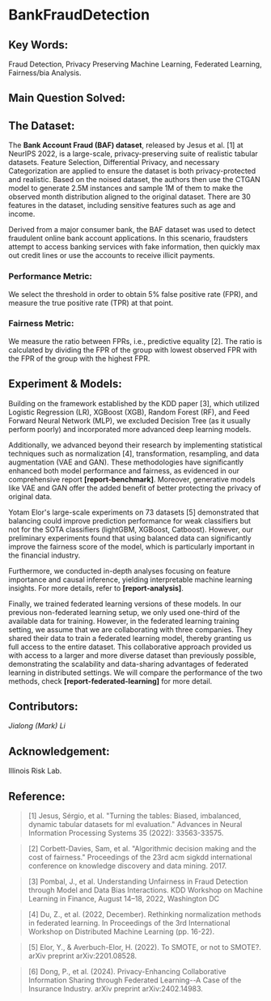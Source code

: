 # BankFraudDetection

## Key Words:
Fraud Detection, Privacy Preserving Machine Learning, Federated Learning, Fairness/bia Analysis.

## Main Question Solved:

## The Dataset:
The **Bank Account Fraud (BAF) dataset**, released by Jesus et al. [1] at NeurIPS 2022, is a large-scale, privacy-preserving suite of realistic tabular datasets. Feature Selection, Differential Privacy, and necessary Categorization are applied to ensure the dataset is both privacy-protected and realistic. Based on the noised dataset, the authors then use the CTGAN model to generate 2.5M instances and sample 1M of them to make the observed month distribution aligned to the original dataset. There are 30 features in the dataset, including sensitive features such as age and income.

Derived from a major consumer bank, the BAF dataset was used to detect fraudulent online bank account applications. In this scenario, fraudsters attempt to access banking services with fake information, then quickly max out credit lines or use the accounts to receive illicit payments.

### Performance Metric:
We select the threshold in order to obtain 5% false positive rate (FPR), and measure the true positive rate (TPR) at that point.

### Fairness Metric:
We measure the ratio between FPRs, i.e., predictive equality [2]. The ratio is calculated by dividing the FPR of the group with lowest observed FPR with the FPR of the group with the highest FPR.

## Experiment & Models:
Building on the framework established by the KDD paper [3], which utilized Logistic Regression (LR), XGBoost (XGB), Random Forest (RF), and Feed Forward Neural Network (MLP), we excluded Decision Tree (as it usually perform poorly) and incorporated more advanced deep learning models.

Additionally, we advanced beyond their research by implementing statistical techniques such as normalization [4], transformation, resampling, and data augmentation (VAE and GAN). These methodologies have significantly enhanced both model performance and fairness, as evidenced in our comprehensive report **[report-benchmark]**. Moreover, generative models like VAE and GAN offer the added benefit of better protecting the privacy of original data.

Yotam Elor's large-scale experiments on 73 datasets [5] demonstrated that balancing could improve prediction performance for weak classifiers but not for the SOTA classifiers (lightGBM, XGBoost, Catboost). However, our preliminary experiments found that using balanced data can significantly improve the fairness score of the model,  which is particularly important in the financial industry.

Furthermore, we conducted in-depth analyses focusing on feature importance and causal inference, yielding interpretable machine learning insights. For more details, refer to **[report-analysis]**.

Finally, we trained federated learning versions of these models. In our previous non-federated learning setup, we only used one-third of the available data for training. However, in the federated learning training setting, we assume that we are collaborating with three companies. They shared their data to train a federated learning model, thereby granting us full access to the entire dataset. This collaborative approach provided us with access to a larger and more diverse dataset than previously possible, demonstrating the scalability and data-sharing advantages of federated learning in distributed settings. We will compare the performance of the two methods, check **[report-federated-learning]** for more detail.

## Contributors:
*Jialong (Mark) Li*

## Acknowledgement:
Illinois Risk Lab.

## Reference:
> [1] Jesus, Sérgio, et al. "Turning the tables: Biased, imbalanced, dynamic tabular datasets for ml evaluation." Advances in Neural Information Processing Systems 35 (2022): 33563-33575.

> [2] Corbett-Davies, Sam, et al. "Algorithmic decision making and the cost of fairness." Proceedings of the 23rd acm sigkdd international conference on knowledge discovery and data mining. 2017.

> [3] Pombal, J., et al. Understanding Unfairness in Fraud Detection through Model and Data Bias Interactions. KDD Workshop on Machine Learning in Finance, August 14–18, 2022, Washington DC

> [4] Du, Z., et al. (2022, December). Rethinking normalization methods in federated learning. In Proceedings of the 3rd International Workshop on Distributed Machine Learning (pp. 16-22).

> [5] Elor, Y., & Averbuch-Elor, H. (2022). To SMOTE, or not to SMOTE?. arXiv preprint arXiv:2201.08528.

> [6] Dong, P., et al. (2024). Privacy-Enhancing Collaborative Information Sharing through Federated Learning--A Case of the Insurance Industry. arXiv preprint arXiv:2402.14983.

